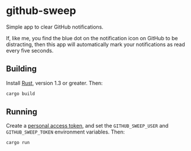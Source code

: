 # github-sweep

Simple app to clear GitHub notifications.

If, like me, you find the blue dot on the notification icon on GitHub to be distracting, then this app will automatically mark your notifications as read every five seconds.

## Building

Install [Rust](http://www.rust-lang.org), version 1.3 or greater.  Then:

```sh
cargo build
```

## Running

Create a [personal access token](https://help.github.com/articles/creating-an-access-token-for-command-line-use/), and set the `GITHUB_SWEEP_USER` and `GITHUB_SWEEP_TOKEN` environment variables.  Then:

```sh
cargo run
```
